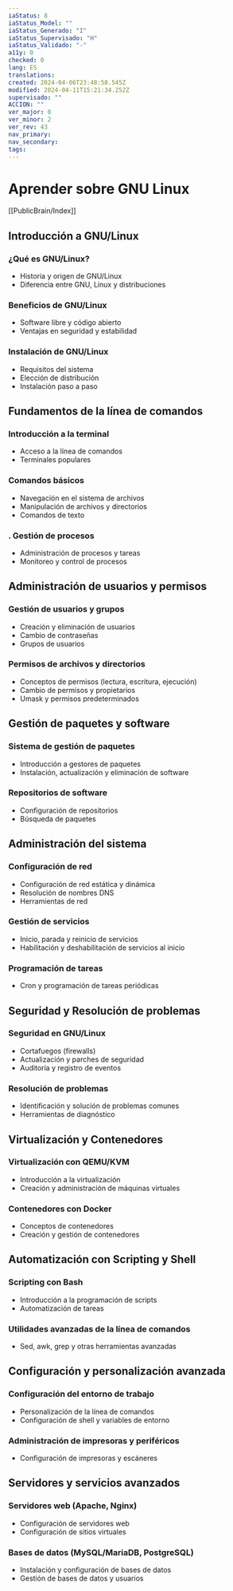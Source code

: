 ```yaml
---
iaStatus: 8
iaStatus_Model: ""
iaStatus_Generado: "I"
iaStatus_Supervisado: "H"
iaStatus_Validado: "-"
a11y: 0
checked: 0
lang: ES
translations: 
created: 2024-04-06T23:48:58.545Z
modified: 2024-04-11T15:21:34.252Z
supervisado: ""
ACCION: ""
ver_major: 0
ver_minor: 2
ver_rev: 43
nav_primary: 
nav_secondary: 
tags:
---
```

# Aprender sobre GNU Linux

[[PublicBrain/Index]]

## Introducción a GNU/Linux

### ¿Qué es GNU/Linux?

- Historia y origen de GNU/Linux
- Diferencia entre GNU, Linux y distribuciones

### Beneficios de GNU/Linux

- Software libre y código abierto
- Ventajas en seguridad y estabilidad

###  Instalación de GNU/Linux

- Requisitos del sistema
- Elección de distribución
- Instalación paso a paso

## Fundamentos de la línea de comandos

###  Introducción a la terminal

- Acceso a la línea de comandos
- Terminales populares

###  Comandos básicos

- Navegación en el sistema de archivos
- Manipulación de archivos y directorios
- Comandos de texto

### . Gestión de procesos

- Administración de procesos y tareas
- Monitoreo y control de procesos

## Administración de usuarios y permisos

###  Gestión de usuarios y grupos

- Creación y eliminación de usuarios
- Cambio de contraseñas
- Grupos de usuarios

###  Permisos de archivos y directorios

- Conceptos de permisos (lectura, escritura, ejecución)
- Cambio de permisos y propietarios
- Umask y permisos predeterminados
## Gestión de paquetes y software

###  Sistema de gestión de paquetes

- Introducción a gestores de paquetes
- Instalación, actualización y eliminación de software

###  Repositorios de software

- Configuración de repositorios
- Búsqueda de paquetes

## Administración del sistema

###  Configuración de red

- Configuración de red estática y dinámica
- Resolución de nombres DNS
- Herramientas de red

###  Gestión de servicios

- Inicio, parada y reinicio de servicios
- Habilitación y deshabilitación de servicios al inicio

###  Programación de tareas

- Cron y programación de tareas periódicas

## Seguridad y Resolución de problemas

### Seguridad en GNU/Linux

- Cortafuegos (firewalls)
- Actualización y parches de seguridad
- Auditoría y registro de eventos

### Resolución de problemas

- Identificación y solución de problemas comunes
- Herramientas de diagnóstico

## Virtualización y Contenedores

### Virtualización con QEMU/KVM

- Introducción a la virtualización
- Creación y administración de máquinas virtuales

### Contenedores con Docker

- Conceptos de contenedores
- Creación y gestión de contenedores

## Automatización con Scripting y Shell

### Scripting con Bash

- Introducción a la programación de scripts
- Automatización de tareas

### Utilidades avanzadas de la línea de comandos

- Sed, awk, grep y otras herramientas avanzadas

## Configuración y personalización avanzada

### Configuración del entorno de trabajo

- Personalización de la línea de comandos
- Configuración de shell y variables de entorno

### Administración de impresoras y periféricos

- Configuración de impresoras y escáneres

## Servidores y servicios avanzados

### Servidores web (Apache, Nginx) 

- Configuración de servidores web 
- Configuración de sitios virtuales

### Bases de datos (MySQL/MariaDB, PostgreSQL) 

- Instalación y configuración de bases de datos 
- Gestión de bases de datos y usuarios